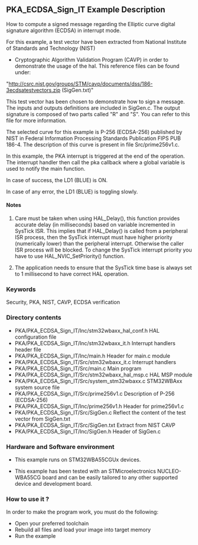 ## <b>PKA_ECDSA_Sign_IT Example Description</b>

How to compute a signed message regarding the Elliptic curve digital signature algorithm
(ECDSA) in interrupt mode.

For this example, a test vector have been extracted from National Institute of Standards and Technology (NIST)

 - Cryptographic Algorithm Validation Program (CAVP) in order to demonstrate the usage of the hal.
This reference files can be found under:

"http://csrc.nist.gov/groups/STM/cavp/documents/dss/186-3ecdsatestvectors.zip (SigGen.txt)"

This test vector has been chosen to demonstrate how to sign a message. The inputs and outputs definitions are included 
in SigGen.c. The output signature is composed of two parts called "R" and "S". You can refer to this file for more information.

The selected curve for this example is P-256 (ECDSA-256) published by NIST in 
Federal Information Processing Standards Publication FIPS PUB 186-4. The description
of this curve is present in file Src/prime256v1.c.

In this example, the PKA interrupt is triggered at the end of the operation. The interrupt handler then
call the pka callback where a global variable is used to notify the main function.

In case of success, the LD1 (BLUE) is ON.

In case of any error, the LD1 (BLUE) is toggling slowly.

#### <b>Notes</b>

1. Care must be taken when using HAL_Delay(), this function provides accurate delay (in milliseconds)
   based on variable incremented in SysTick ISR. This implies that if HAL_Delay() is called from
   a peripheral ISR process, then the SysTick interrupt must have higher priority (numerically lower)
   than the peripheral interrupt. Otherwise the caller ISR process will be blocked.
   To change the SysTick interrupt priority you have to use HAL_NVIC_SetPriority() function.
      
2. The application needs to ensure that the SysTick time base is always set to 1 millisecond
   to have correct HAL operation.

### <b>Keywords</b>

Security, PKA, NIST, CAVP, ECDSA verification

### <b>Directory contents</b>

  
  - PKA/PKA_ECDSA_Sign_IT/Inc/stm32wbaxx_hal_conf.h   HAL configuration file
  - PKA/PKA_ECDSA_Sign_IT/Inc/stm32wbaxx_it.h         Interrupt handlers header file
  - PKA/PKA_ECDSA_Sign_IT/Inc/main.h                  Header for main.c module
  - PKA/PKA_ECDSA_Sign_IT/Src/stm32wbaxx_it.c         Interrupt handlers
  - PKA/PKA_ECDSA_Sign_IT/Src/main.c                  Main program
  - PKA/PKA_ECDSA_Sign_IT/Src/stm32wbaxx_hal_msp.c    HAL MSP module 
  - PKA/PKA_ECDSA_Sign_IT/Src/system_stm32wbaxx.c     STM32WBAxx system source file
  - PKA/PKA_ECDSA_Sign_IT/Src/prime256v1.c            Description of P-256 (ECDSA-256)
  - PKA/PKA_ECDSA_Sign_IT/Inc/prime256v1.h            Header for prime256v1.c
  - PKA/PKA_ECDSA_Sign_IT/Src/SigGen.c                Reflect the content of the test vector from SigGen.txt
  - PKA/PKA_ECDSA_Sign_IT/Src/SigGen.txt              Extract from NIST CAVP
  - PKA/PKA_ECDSA_Sign_IT/Inc/SigGen.h                Header of SigGen.c

### <b>Hardware and Software environment</b> 
  - This example runs on STM32WBA55CGUx devices.
  
  - This example has been tested with an STMicroelectronics NUCLEO-WBA55CG
    board and can be easily tailored to any other supported device 
    and development board.

### <b>How to use it ?</b> 

In order to make the program work, you must do the following:

 - Open your preferred toolchain 
 - Rebuild all files and load your image into target memory
 - Run the example
 
